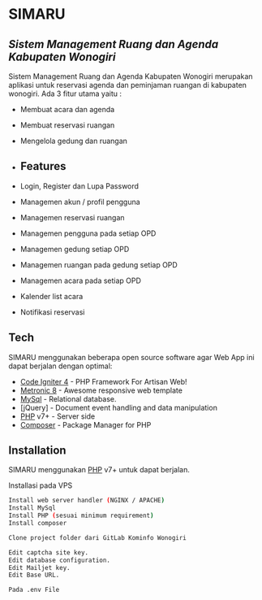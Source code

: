 # SIMARU
## _Sistem Management Ruang dan Agenda Kabupaten Wonogiri_

Sistem Management Ruang dan Agenda Kabupaten Wonogiri merupakan aplikasi untuk reservasi agenda dan peminjaman ruangan di kabupaten wonogiri. Ada 3 fitur utama yaitu :

- Membuat acara dan agenda
- Membuat reservasi ruangan
- Mengelola gedung dan ruangan

- ## Features

- Login, Register dan Lupa Password
- Managemen akun / profil pengguna
- Managemen reservasi ruangan
- Managemen pengguna pada setiap OPD
- Managemen gedung setiap OPD
- Managemen ruangan pada gedung setiap OPD
- Managemen acara pada setiap OPD
- Kalender list acara
- Notifikasi reservasi

## Tech

 SIMARU menggunakan beberapa open source software agar Web App ini dapat berjalan dengan optimal:

- [Code Igniter 4](https://www.codeigniter.com/) - PHP Framework For Artisan Web!
- [Metronic 8](https://keenthemes.com/blog/metronic8) - Awesome responsive web template
- [MySql](https://www.mysql.com/) - Relational database.
- [jQuery] - Document event handling and data manipulation
- [PHP](https://php.net/) v7+ - Server side 
- [Composer](https://getcomposer.org/) - Package Manager for PHP 


## Installation

SIMARU menggunakan [PHP](https://php.net/) v7+ untuk dapat berjalan.

Installasi pada VPS
```sh
Install web server handler (NGINX / APACHE)
Install MySql
Install PHP (sesuai minimum requirement)
Install composer

Clone project folder dari GitLab Kominfo Wonogiri

Edit captcha site key.
Edit database configuration.
Edit Mailjet key.
Edit Base URL.

Pada .env File
```

